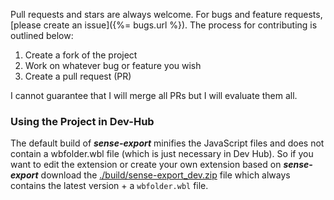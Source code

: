 Pull requests and stars are always welcome. For bugs and feature requests, [please create an issue]({%= bugs.url %}).
The process for contributing is outlined below:

1. Create a fork of the project
2. Work on whatever bug or feature you wish
3. Create a pull request (PR)

I cannot guarantee that I will merge all PRs but I will evaluate them all.


### Using the Project in Dev-Hub

The default build of ***sense-export*** minifies the JavaScript files and does not contain a wbfolder.wbl file (which is just necessary in Dev Hub).
So if you want to edit the extension or create your own extension based on ***sense-export*** download the [./build/sense-export_dev.zip](https://github.com/stefanwalther/sense-export/raw/master/build/sense-export_dev.zip) file which always contains the latest version + a `wbfolder.wbl` file.

